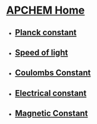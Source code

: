 # [APCHEM Home](./../apchem-home/)

- ## [Planck constant](./../planck-constant/)
- ## [Speed of light](./../speed-of-light/)
- ## [Coulombs Constant](./../coulombs-constant/)
- ## [Electrical constant](./../electrical-constant/)
- ## [Magnetic Constant](./../magnetic-constant/)
